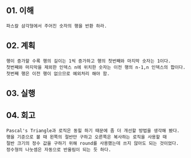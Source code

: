## 01. 이해 
    파스칼 삼각형에서 주어진 숫자의 행을 반환 하라.
       
## 02. 계획
    행이 증가할 수록 행의 길이는 1씩 증가하고 행의 첫번째와 마지막 숫자는 1이다.
    첫번째와 마지막을 제외한 인덱스 n에 위치한 숫자는 이전 행의 n-1,n 인덱스의 합이다.
    첫번째 행은 이전 행이 없으므로 예외처리 해야 함. 
    
## 03. 실행

## 04. 회고
    Pascal's Triangle과 로직은 동힐 하기 때문에 좀 더 개선할 방법을 생각해 봤다.
    행을 기준으로 볼 때 왼쪽의 절반만 구하고 오른쪽은 복사하는 로직을 사용할 때
    절반 크기의 정수 값을 구하기 위해 round를 사용했는데 쓰지 않아도 되는 것이었다.
    정수형의 나눗셈은 자동으로 반올림이 되는 듯 하다.
